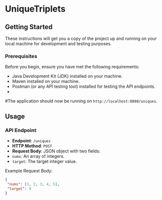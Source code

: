 # UniqueTriplets

## Getting Started

These instructions will get you a copy of the project up and running on your local machine for development and testing purposes.

### Prerequisites

Before you begin, ensure you have met the following requirements:
- Java Development Kit (JDK) installed on your machine.
- Maven installed on your machine.
- Postman (or any API testing tool) installed for testing the API endpoints.
- 

#The application should now be running on `http://localhost:8080/uniques`.

## Usage

### API Endpoint

- **Endpoint**: `/uniques`
- **HTTP Method**: `POST`
- **Request Body**: JSON object with two fields:
- `nums`: An array of integers.
- `target`: The target integer value.

Example Request Body:
```json
{
 "nums": [1, 2, 3, 4, 5],
 "target": 9
}
